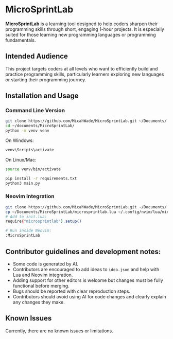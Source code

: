 # MicroSprintLab  
**MicroSprintLab** is a learning tool designed to help coders sharpen their programming skills through short, engaging 1-hour projects. It is especially suited for those learning new programming languages or programming fundamentals.

## Intended Audience  
This project targets coders at all levels who want to efficiently build and practice programming skills, particularly learners exploring new languages or starting their programming journey.

## Installation and Usage  

### Command Line Version  
```bash
git clone https://github.com/MicahWade/MicroSprintLab.git ~/Documents/
cd ~/documents/MicroSprintLab/
python -m venv venv
```
On Windows:
```bash
venv\Scripts\activate
```
On Linux/Mac:
```bash
source venv/bin/activate
```

```bash
pip install -r requirements.txt
python3 main.py
```

### Neovim Integration  
```bash
git clone https://github.com/MicahWade/MicroSprintLab.git ~/Documents/
cp ~/Documents/MicroSprintLab/microsprintlab.lua ~/.config/nvim/lua/microsprintlab.lua
# Add to init.lua:
require("microsprintlab").setup()

# Run inside Neovim:
:MicroSprintLab
```
## Contributor guidelines and development notes:
- Some code is generated by AI.
- Contributors are encouraged to add ideas to `idea.json` and help with Lua and Neovim integration.
- Adding support for other editors is welcome but changes must be fully functional before merging.
- Bugs should be reported with clear reproduction steps.
- Contributors should avoid using AI for code changes and clearly explain any changes they make.

## Known Issues  
Currently, there are no known issues or limitations.

